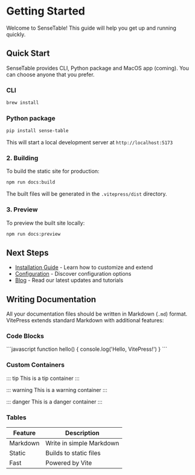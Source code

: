 # Getting Started

Welcome to SenseTable! This guide will help you get up and running quickly.


## Quick Start

SenseTable provides CLI, Python package and MacOS app (coming). You can choose anyone that you prefer.

### CLI

```bash
brew install
```

### Python package


```bash
pip install sense-table
```

This will start a local development server at `http://localhost:5173`

### 2. Building

To build the static site for production:

```bash
npm run docs:build
```

The built files will be generated in the `.vitepress/dist` directory.

### 3. Preview

To preview the built site locally:

```bash
npm run docs:preview
```

## Next Steps

- [Installation Guide](/guide/installation) - Learn how to customize and extend
- [Configuration](/guide/configuration) - Discover configuration options
- [Blog](/blog/) - Read our latest updates and tutorials

## Writing Documentation

All your documentation files should be written in Markdown (`.md`) format. VitePress extends standard Markdown with additional features:

### Code Blocks

\`\`\`javascript
function hello() {
  console.log('Hello, VitePress!')
}
\`\`\`

### Custom Containers

::: tip
This is a tip container
:::

::: warning
This is a warning container
:::

::: danger
This is a danger container
:::

### Tables

| Feature | Description |
|---------|-------------|
| Markdown | Write in simple Markdown |
| Static | Builds to static files |
| Fast | Powered by Vite | 